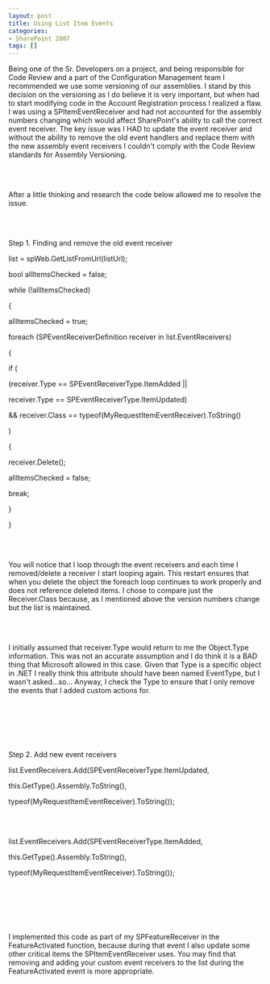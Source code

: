 ```yaml
---
layout: post
title: Using List Item Events
categories:
- SharePoint 2007
tags: []
---
```

Being one of the Sr. Developers on a project, and being responsible for Code Review and a part of the Configuration Management team I recommended we use some versioning of our assemblies. I stand by this decision on the versioning as I do believe it is very important, but when had to start modifying code in the Account Registration process I realized a flaw. I was using a SPItemEventReceiver and had not accounted for the assembly numbers changing which would affect SharePoint's ability to call the correct event receiver. The key issue was I HAD to update the event receiver and without the ability to remove the old event handlers and replace them with the new assembly event receivers I couldn't comply with the Code Review standards for Assembly Versioning.

&nbsp;  
&nbsp;

After a little thinking and research the code below allowed me to resolve the issue.

&nbsp;  
&nbsp;

Step 1. Finding and remove the old event receiver

list = spWeb.GetListFromUrl(listUrl);

bool allItemsChecked = false;

while (!allItemsChecked)

{

allItemsChecked = true;

foreach (SPEventReceiverDefinition receiver in list.EventReceivers)

{

if (

(receiver.Type == SPEventReceiverType.ItemAdded ||

receiver.Type == SPEventReceiverType.ItemUpdated)

&& receiver.Class == typeof(MyRequestItemEventReceiver).ToString()

)

{

receiver.Delete();

allItemsChecked = false;

break;

}

}

&nbsp;  
&nbsp;

You will notice that I loop through the event receivers and each time I removed/delete a receiver I start looping again. This restart ensures that when you delete the object the foreach loop continues to work properly and does not reference deleted items. I chose to compare just the Receiver.Class because, as I mentioned above the version numbers change but the list is maintained.

&nbsp;  
&nbsp;

I initially assumed that receiver.Type would return to me the Object.Type information. This was not an accurate assumption and I do think it is a BAD thing that Microsoft allowed in this case. Given that Type is a specific object in .NET I really think this attribute should have been named EventType, but I wasn't asked…so… Anyway, I check the Type to ensure that I only remove the events that I added custom actions for.

&nbsp;  
&nbsp;

&nbsp;  
&nbsp;

Step 2. Add new event receivers

list.EventReceivers.Add(SPEventReceiverType.ItemUpdated,

this.GetType().Assembly.ToString(),

typeof(MyRequestItemEventReceiver).ToString());

&nbsp;  
&nbsp;

list.EventReceivers.Add(SPEventReceiverType.ItemAdded,

this.GetType().Assembly.ToString(),

typeof(MyRequestItemEventReceiver).ToString());

&nbsp;  
&nbsp;

&nbsp;  
&nbsp;

I implemented this code as part of my SPFeatureReceiver in the FeatureActivated function, because during that event I also update some other critical items the SPItemEventReceiver uses. You may find that removing and adding your custom event receivers to the list during the FeatureActivated event is more appropriate.

